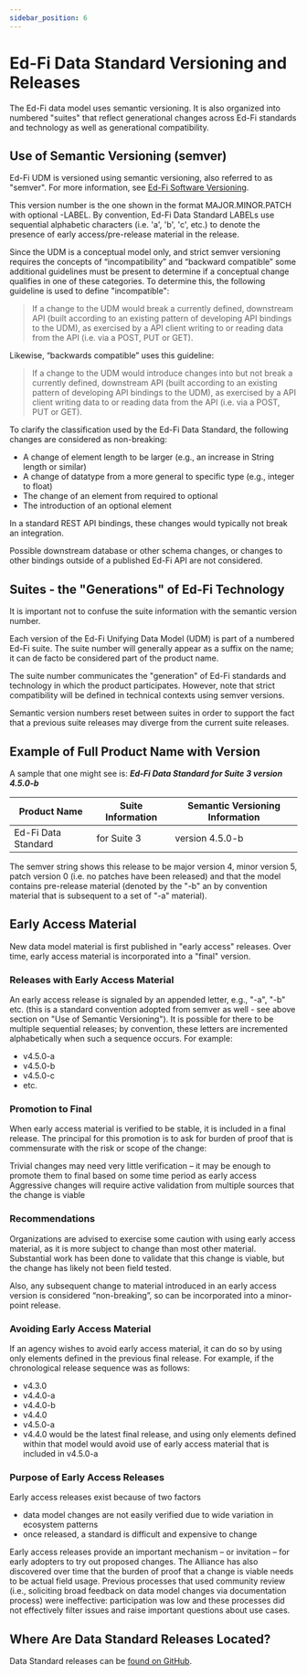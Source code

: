 ```yaml
---
sidebar_position: 6
---
```


# Ed-Fi Data Standard Versioning and Releases

The Ed-Fi data model uses semantic versioning. It is also organized into
numbered "suites" that reflect generational changes across Ed-Fi standards and
technology as well as generational compatibility.

## Use of Semantic Versioning (semver)

Ed-Fi UDM is versioned using semantic versioning, also referred to as "semver".
For more information, see [Ed-Fi Software
Versioning](/community/sdlc/code-contribution-guidelines/software-versioning).

This version number is the one shown in the format MAJOR.MINOR.PATCH with
optional -LABEL. By convention, Ed-Fi Data Standard LABELs use sequential
alphabetic characters (i.e. 'a', 'b', 'c', etc.) to denote the presence of early
access/pre-release material in the release.

Since the UDM is a conceptual model only, and strict semver versioning requires
the concepts of “incompatibility” and “backward compatible” some additional
guidelines must be present to determine if a conceptual change qualifies in one
of these categories. To determine this, the following guideline is used to
define "incompatible":

> If a change to the UDM would break a currently defined, downstream API (built
> according to an existing pattern of developing API bindings to the UDM), as
> exercised by a API client writing to or reading data from the API (i.e. via a
> POST, PUT or GET).

Likewise, “backwards compatible” uses this guideline:

> If a change to the UDM would introduce changes into but not break a currently
> defined, downstream API (built according to an existing pattern of developing
> API bindings to the UDM), as exercised by a API client writing data to or
> reading data from the API (i.e. via a POST, PUT or GET).

To clarify the classification used by the Ed-Fi Data Standard, the following
changes are considered as non-breaking:

* A change of element length to be larger (e.g., an increase in String length or
  similar)
* A change of datatype from a more general to specific type (e.g., integer to
  float)
* The change of an element from required to optional
* The introduction of an optional element

In a standard REST API bindings, these changes would typically not break an
integration.

Possible downstream database or other schema changes, or changes to other
bindings outside of a published Ed-Fi API are not considered.

## Suites - the "Generations" of Ed-Fi Technology

It is important not to confuse the suite information with the semantic version
number.

Each version of the Ed-Fi Unifying Data Model (UDM) is part of a numbered Ed-Fi
suite.  The suite number will generally appear as a suffix on the name; it can
de facto be considered part of the product name.

The suite number communicates the "generation" of Ed-Fi standards and technology
in which the product participates. However, note that strict compatibility will
be defined in technical contexts using semver versions.

Semantic version numbers reset between suites in order to support the fact that
a previous suite releases may diverge from the current suite releases.

## Example of Full Product Name with Version

A sample that one might see is: _**Ed-Fi Data Standard for Suite 3 version
4.5.0-b**_

| Product Name | Suite Information | Semantic Versioning Information |
| -- | -- | -- |
| Ed-Fi Data Standard | for Suite 3 | version 4.5.0-b |

The semver string shows this release to be major version 4, minor version 5,
patch version 0 (i.e. no patches have been released) and that the model contains
pre-release material (denoted by the "-b" an by convention material that is
subsequent to a set of "-a" material).

## Early Access Material

New data model material is first published in "early access" releases. Over
time, early access material is incorporated into a "final" version.

### Releases with Early Access Material

An early access release is signaled by an appended letter, e.g., "-a", "-b" etc.
(this is a standard convention adopted from semver as well - see above section
on "Use of Semantic Versioning"). It is possible for there to be multiple
sequential releases; by convention, these letters are incremented alphabetically
when such a sequence occurs. For example:

* v4.5.0-a
* v4.5.0-b
* v4.5.0-c
* etc.

### Promotion to Final

When early access material is verified to be stable, it is included in a final
release. The principal for this promotion is to ask for burden of proof that is
commensurate with the risk or scope of the change:

Trivial changes may need very little verification – it may be enough to promote
them to final based on some time period as early access Aggressive changes will
require active validation from multiple sources that the change is viable

### Recommendations

Organizations are advised to exercise some caution with using early access
material, as it is more subject to change than most other material. Substantial
work has been done to validate that this change is viable, but the change has
likely not been field tested.

Also, any subsequent change to material introduced in an early access version is
considered “non-breaking”, so can be incorporated into a minor-point release.

### Avoiding Early Access Material

If an agency wishes to avoid early access material, it can do so by using only
elements defined in the previous final release. For example, if the
chronological release sequence was as follows:

* v4.3.0
* v4.4.0-a
* v4.4.0-b
* v4.4.0
* v4.5.0-a
* v4.4.0 would be the latest final release, and using only elements defined
  within that model would avoid use of early access material that is included in
  v4.5.0-a

### Purpose of Early Access Releases

Early access releases exist because of two factors

* data model changes are not easily verified due to wide variation in ecosystem
  patterns
* once released, a standard is difficult and expensive to change

Early access releases provide an important mechanism – or invitation – for early
adopters to try out proposed changes. The Alliance has also discovered over time
that the burden of proof that a change is viable needs to be actual field usage.
Previous processes that used community review (i.e., soliciting broad feedback
on data model changes via documentation process) were ineffective: participation
was low and these processes did not effectively filter issues and raise
important questions about use cases.

## Where Are Data Standard Releases Located?

Data Standard releases can be [found on
GitHub](https://github.com/Ed-Fi-Alliance-OSS/Ed-Fi-Standard/releases).
